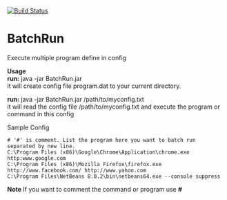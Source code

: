 [![Build Status](https://travis-ci.org/brysalazar12/BatchRun.svg)](https://travis-ci.org/brysalazar12/BatchRun)

# BatchRun
Execute multiple program define in config

**Usage**  
**run:** java -jar BatchRun.jar  
it will create config file program.dat to your current directory.

**run:** java -jar BatchRun.jar /path/to/myconfig.txt  
it will read the config file /path/to/myconfig.txt and execute the program or command in this config

Sample Config
```
# '#' is comment. List the program here you want to batch run separated by new line.  
C:\Program Files (x86)\Google\Chrome\Application\chrome.exe http:www.google.com  
C:\Program Files (x86)\Mozilla Firefox\firefox.exe http://www.facebook.com/ http://www.yahoo.com  
C:\Program Files\NetBeans 8.0.2\bin\netbeans64.exe --console suppress  
```

**Note**
If you want to comment the command or program use **#**
